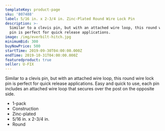 ```yaml
---
templateKey: product-page
sku: '807488'
label: 5/16 in. x 2-3/4 in. Zinc-Plated Round Wire Lock Pin
description: >-
  Similar to a clevis pin, but with an attached wire loop, this round wire lock
  pin is perfect for quick release applications. 
image: /img/everbilt-hitch.jpg
minimumBid: 300
buyNowPrice: 500
startTime: 2019-09-30T04:00:00.000Z
endTime: 2019-10-31T04:00:00.000Z
featuredproduct: true
seller: U-FIX
---
```

Similar to a clevis pin, but with an attached wire loop, this round wire lock pin is perfect for quick release applications. Easy and quick to use, each pin includes an attached wire loop that secures over the post on the opposite side.

* 1-pack
* Construction
* Zinc-plated
* 5/16 in. x 2-3/4 in.
* Round
